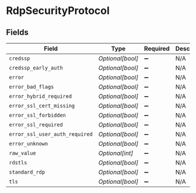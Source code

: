 # RdpSecurityProtocol


## Fields

| Field                          | Type                           | Required                       | Description                    |
| ------------------------------ | ------------------------------ | ------------------------------ | ------------------------------ |
| `credssp`                      | *Optional[bool]*               | :heavy_minus_sign:             | N/A                            |
| `credssp_early_auth`           | *Optional[bool]*               | :heavy_minus_sign:             | N/A                            |
| `error`                        | *Optional[bool]*               | :heavy_minus_sign:             | N/A                            |
| `error_bad_flags`              | *Optional[bool]*               | :heavy_minus_sign:             | N/A                            |
| `error_hybrid_required`        | *Optional[bool]*               | :heavy_minus_sign:             | N/A                            |
| `error_ssl_cert_missing`       | *Optional[bool]*               | :heavy_minus_sign:             | N/A                            |
| `error_ssl_forbidden`          | *Optional[bool]*               | :heavy_minus_sign:             | N/A                            |
| `error_ssl_required`           | *Optional[bool]*               | :heavy_minus_sign:             | N/A                            |
| `error_ssl_user_auth_required` | *Optional[bool]*               | :heavy_minus_sign:             | N/A                            |
| `error_unknown`                | *Optional[bool]*               | :heavy_minus_sign:             | N/A                            |
| `raw_value`                    | *Optional[int]*                | :heavy_minus_sign:             | N/A                            |
| `rdstls`                       | *Optional[bool]*               | :heavy_minus_sign:             | N/A                            |
| `standard_rdp`                 | *Optional[bool]*               | :heavy_minus_sign:             | N/A                            |
| `tls`                          | *Optional[bool]*               | :heavy_minus_sign:             | N/A                            |